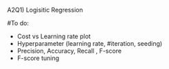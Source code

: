 A2Q1) Logisitic Regression

#To do:

- Cost vs Learning rate plot
- Hyperparameter (learning rate, #iteration, seeding)
- Precision, Accuracy, Recall , F-score
- F-score tuning
